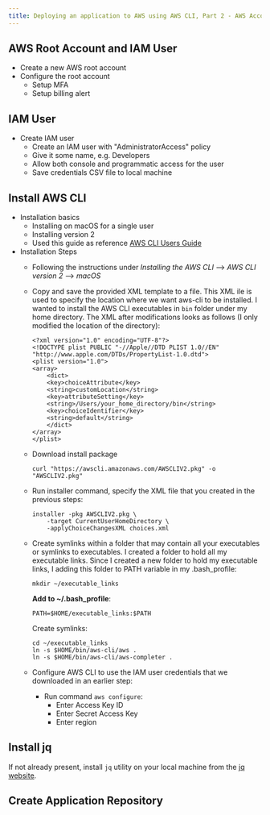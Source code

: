 ```yaml
---
title: Deploying an application to AWS using AWS CLI, Part 2 - AWS Account, IAM User & Application Repository
---
```


## AWS Root Account and IAM User
- Create a new AWS root account
- Configure the root account
    - Setup MFA
    - Setup billing alert

## IAM User
- Create IAM user
    - Create an IAM user with "AdministratorAccess" policy
    - Give it some name, e.g. Developers
    - Allow both console and programmatic access for the user
    - Save credentials CSV file to local machine

## Install AWS CLI
- Installation basics
    - Installing on macOS for a single user
    - Installing version 2
    - Used this guide as reference [AWS CLI Users Guide](https://docs.aws.amazon.com/cli/latest/userguide/cli-chap-welcome.html)
- Installation Steps
    - Following the instructions under _Installing the AWS CLI_ --> _AWS CLI version 2_ --> _macOS_

    - Copy and save the provided XML template to a file. This XML ile is used to specify the location where we want aws-cli to be installed. I wanted to install the AWS CLI executables in `bin` folder under my home directory. The XML after modifications looks as follows (I only modified the location of the directory):

        ```
        <?xml version="1.0" encoding="UTF-8"?>
        <!DOCTYPE plist PUBLIC "-//Apple//DTD PLIST 1.0//EN" "http://www.apple.com/DTDs/PropertyList-1.0.dtd">
        <plist version="1.0">
        <array>
            <dict>
            <key>choiceAttribute</key>
            <string>customLocation</string>
            <key>attributeSetting</key>
            <string>/Users/your_home_directory/bin</string>
            <key>choiceIdentifier</key>
            <string>default</string>
            </dict>
        </array>
        </plist>
        ```

    - Download install package

        ```
        curl "https://awscli.amazonaws.com/AWSCLIV2.pkg" -o "AWSCLIV2.pkg"
        ```

    - Run installer command, specify the XML file that you created in the previous steps:

        ```
        installer -pkg AWSCLIV2.pkg \
            -target CurrentUserHomeDirectory \
            -applyChoiceChangesXML choices.xml
        ```

    - Create symlinks within a folder that may contain all your executables or symlinks to executables. I created a folder to hold all my executable links. Since I created a new folder to hold my executable links, I adding this folder to PATH variable in my .bash_profile:

        ```
        mkdir ~/executable_links
        ```

        **Add to ~/.bash_profile**:

        ```
        PATH=$HOME/executable_links:$PATH
        ```

        Create symlinks:

        ```
        cd ~/executable_links
        ln -s $HOME/bin/aws-cli/aws .
        ln -s $HOME/bin/aws-cli/aws-completer .
        ```

    - Configure AWS CLI to use the IAM user credentials that we downloaded in an earlier step:
        - Run command `aws configure`:
            - Enter Access Key ID
            - Enter Secret Access Key
            - Enter region

## Install jq

If not already present, install `jq` utility on your local machine from the [jq website](https://stedolan.github.io/jq/download/).

## Create Application Repository
